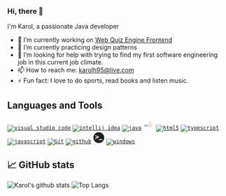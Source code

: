 ### Hi, there 👋

I'm Karol, a passionate Java developer 

- 🔭 I’m currently working on [Web Quiz Engine Frontend](https://github.com/karolh95/WebQuizEngineFrontend)
- 🌱 I’m currently practicing design patterns
- 🤔 I’m looking for help with trying to find my first software engineering job in this current job climate.
- 📫 How to reach me: [karolh95@live.com](mailto:karolh95@live.com)
- ⚡ Fun fact: I love to do sports, read books and listen music.

## Languages and Tools


[<code><img alt="visual studio code" width="26px" src="https://img.icons8.com/fluent/240/000000/visual-studio-code-2019.png" /></code>](https://code.visualstudio.com/)
[<code><img alt="intellij idea" width="26px" src="https://img.icons8.com/color/240/000000/intellij-idea.png" /></code>](https://www.jetbrains.com/idea/)
[<code><img alt="java" width="26px" src="https://img.icons8.com/color/240/000000/java-coffee-cup-logo.png"></code>](https://docs.oracle.com/en/java/)
[<code><img alt="MySQL" width="26px" src="https://raw.githubusercontent.com/github/explore/80688e429a7d4ef2fca1e82350fe8e3517d3494d/topics/mysql/mysql.png"></code>](https://dev.mysql.com/)
[<code><img alt="html5" width="26px" src="https://img.icons8.com/color/240/000000/html-5.png"></code>](https://developer.mozilla.org/en-US/docs/Web/HTML)
[<code><img alt="typescript" width="26px" src="https://img.icons8.com/color/240/000000/typescript.png"></code>](https://www.typescriptlang.org/)
[<code><img alt="javascript" width="26px" src="https://img.icons8.com/color/240/000000/javascript.png" /></code>](https://developer.mozilla.org/en-US/docs/Web/JavaScript)
[<code><img alt="Git" width="26px" src="https://img.icons8.com/color/240/000000/git.png"></code>](https://git-scm.com/)
[<code><img alt="github" width="26px" src="https://img.icons8.com/ios-glyphs/240/000000/github.png"></code>](https://github.com/)
[<code><img alt="terminal" width="26px" src="https://raw.githubusercontent.com/github/explore/80688e429a7d4ef2fca1e82350fe8e3517d3494d/topics/terminal/terminal.png"></code>](https://docs.microsoft.com/en-us/windows/terminal/)
[<code><img alt="windows" width="26px" src="https://img.icons8.com/color/240/000000/windows-10.png"></code>](https://www.microsoft.com/en-us/windows)

<!--
**karolh95/karolh95** is a ✨ _special_ ✨ repository because its `README.md` (this file) appears on your GitHub profile.

Here are some ideas to get you started:

- 👯 I’m looking to collaborate on ...
- 💬 Ask me about ...
- 😄 Pronouns: ...

[![Shamir's Secret Sharing](https://github-readme-stats.vercel.app/api/pin/?username=karolh95&repo=ShamirSecretSharing)](https://github.com/karolh95/ShamirSecretSharing)

-->

## 📈 GitHub stats

![Karol's github stats](https://github-readme-stats.vercel.app/api?username=karolh95&count_private=true&include_all_commits=true&show_icons=true&hide_title=true&hide_border=true)
![Top Langs](https://github-readme-stats.vercel.app/api/top-langs/?username=karolh95&langs_count=8&layout=compact&hide_border=true)
